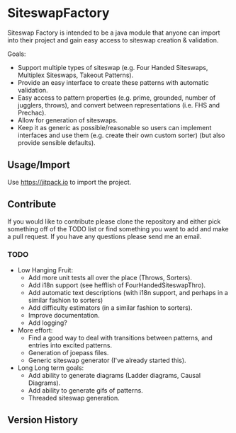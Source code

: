 # SiteswapFactory

Siteswap Factory is intended to be a java module that anyone can import into their project and gain easy access to siteswap creation & validation.

Goals:
* Support multiple types of siteswap (e.g. Four Handed Siteswaps, Multiplex Siteswaps, Takeout Patterns).
* Provide an easy interface to create these patterns with automatic validation.
* Easy access to pattern properties (e.g. prime, grounded, number of jugglers, throws), and convert between representations (i.e. FHS and Prechac).
* Allow for generation of siteswaps.
* Keep it as generic as possible/reasonable so users can implement interfaces and use them (e.g. create their own custom sorter) (but also provide sensible defaults).

## Usage/Import

Use https://jitpack.io to import the project.

## Contribute

If you would like to contribute please clone the repository and either pick something off of the TODO list or find something you want to add and make a pull request. If you have any questions please send me an email.

### TODO

* Low Hanging Fruit:
  * Add more unit tests all over the place (Throws, Sorters).
  * Add i18n support (see hefflish of FourHandedSiteswapThro).
  * Add automatic text descriptions (with i18n support, and perhaps in a similar fashion to sorters)
  * Add difficulty estimators (in a similar fashion to sorters).
  * Improve documentation.
  * Add logging?
* More effort:
  * Find a good way to deal with transitions between patterns, and entries into excited patterns.
  * Generation of joepass files.
  * Generic siteswap generator (I've already started this).
* Long Long term goals:
  * Add ability to generate diagrams (Ladder diagrams, Causal Diagrams).
  * Add ability to generate gifs of patterns.
  * Threaded siteswap generation.

## Version History

